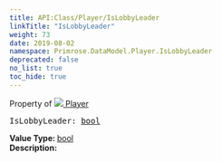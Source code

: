 ```yaml
---
title: API:Class/Player/IsLobbyLeader
linkTitle: "IsLobbyLeader"
weight: 73
date: 2019-08-02
namespace: Primrose.DataModel.Player.IsLobbyLeader
deprecated: false
no_list: true
toc_hide: true
---
```

Property of <a href="/docs/api-reference/Class/Player"><img src="/icons/silk/user.png"/>&nbsp;Player</a>
<pre class="method-declaration">
IsLobbyLeader: <a class="type" href="/docs/api-reference/System/Primitives#boolean">bool</a></pre>
<b>Value Type: </b>
<a class="type" href="/docs/api-reference/System/Primitives#boolean">bool</a>
<br/>
<b>Description: </b>